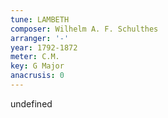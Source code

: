 ```yaml
---
tune: LAMBETH
composer: Wilhelm A. F. Schulthes
arranger: '-'
year: 1792-1872
meter: C.M.
key: G Major
anacrusis: 0
---
```

undefined